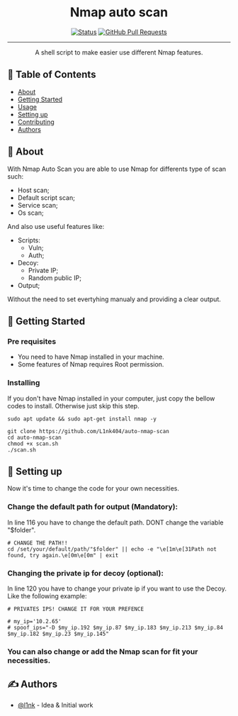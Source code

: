 
<h1 align="center">Nmap auto scan</h1>

<div align="center">

[![Status](https://img.shields.io/badge/status-active-success.svg)]()
[![GitHub Pull Requests](https://img.shields.io/github/issues-pr/kylelobo/The-Documentation-Compendium.svg)](https://github.com/kylelobo/The-Documentation-Compendium/pulls)

</div>

---

<p align="center"> A shell script to make easier use different Nmap features.
  
</p>

## 📝 Table of Contents

- [About](#about)
- [Getting Started](#getting_started)
- [Usage](#usage)
- [Setting up](#built_using)
- [Contributing](../CONTRIBUTING.md)
- [Authors](#authors)


## 🧐 About <a name = "about"></a>

With Nmap Auto Scan you are able to use Nmap for differents type of scan such:
  <ul>
    <li> Host scan;
    <li> Default script scan;
    <li> Service scan;
    <li> Os scan;
  </ul>

And also use useful features like:

  <ul>
    <li> Scripts:
      <ul>
        <li> Vuln;
        <li> Auth;
      </ul>
    <li> Decoy:
    <ul>
      <li> Private IP;
      <li> Random public IP;
    </ul>
    <li> Output;
  </ul>

Without the need to set evertyhing manualy and providing a clear output.

## 🏁 Getting Started <a name = "getting_started"></a>

### Pre requisites
<ul>
  <li>You need to have Nmap installed in your machine.
  <li>Some features of Nmap requires Root permission.
</ul>

### Installing

If you don't have Nmap installed in your computer, just copy the bellow codes to install. Otherwise just skip this step.

```
sudo apt update && sudo apt-get install nmap -y
```



```
git clone https://github.com/L1nk404/auto-nmap-scan 
cd auto-nmap-scan
chmod +x scan.sh
./scan.sh
```


## 🔧 Setting up <a name = "setting"></a>

Now it's time to change the code for your own necessities.

### Change the default path for output (Mandatory):

In line 116 you have to change the default path. DONT change the variable "$folder".

```
# CHANGE THE PATH!!
cd /set/your/default/path/"$folder" || echo -e "\e[1m\e[31Path not found, try again.\e[0m\e[0m" | exit
```

### Changing the private ip for decoy (optional):

In line 120 you have to change your private ip if you want to use the Decoy. Like the following example:

```
# PRIVATES IPS! CHANGE IT FOR YOUR PREFENCE

# my_ip='10.2.65'
# spoof_ips="-D $my_ip.192 $my_ip.87 $my_ip.183 $my_ip.213 $my_ip.84 $my_ip.182 $my_ip.23 $my_ip.145"

```

### You can also change or add the Nmap scan for fit your necessities.



## ✍️ Authors <a name = "authors"></a>

- [@l1nk](https://github.com/l1nk404) - Idea & Initial work

